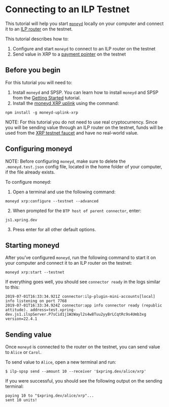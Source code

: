 # Connecting to an ILP Testnet

This tutorial will help you start [`moneyd`](https://github.com/interledgerjs/moneyd) locally on your computer and 
connect it to an [ILP router](https://github.com/interledgerjs/ilp-connector) on the testnet.

This tutorial describes how to:

1. Configure and start `moneyd` to connect to an ILP router on the testnet
2. Send value in XRP to a [payment pointer](https://interledger.org/rfcs/0026-payment-pointers/) on the testnet

## Before you begin
For this tutorial you will need to:
 1. Install `moneyd` and SPSP. You can learn how to install `moneyd` 
and SPSP from the [Getting Started](getting-started.md) tutorial.
2. Install the [moneyd XRP uplink](https://github.com/interledgerjs/moneyd#uplinks) using the command:
```shell
npm install -g moneyd-uplink-xrp
```

NOTE: For this tutorial you do not need to use real cryptocurrency. Since you will be sending value through an 
ILP router on the testnet, funds will be used from the [XRP testnet faucet](https://xrpl.org/xrp-test-net-faucet.html) and have no real-world value.

## Configuring moneyd
NOTE: Before configuring `moneyd`, make sure to delete the `.moneyd.test.json` config file, located in the home folder 
of your computer, if the file already exists.

To configure moneyd: 

1. Open a terminal and use the following command:
```shell
moneyd xrp:configure --testnet --advanced
```

2. When prompted for the `BTP host of parent connector`, enter:
```shell
js1.xpring.dev
```

3. Press enter for all other default options.

## Starting moneyd
After you’ve configured `moneyd`, run the following command to start it on your computer and connect it to an 
ILP router on the testnet:
```shell
moneyd xrp:start --testnet
```

If everything goes well, you should see `connector ready` in the logs similar to this:
```shell
2019-07-01T16:33:34.921Z connector:ilp-plugin-mini-accounts[local] info listening on port 7768
2019-07-01T16:33:34.924Z connector:app info connector ready (republic attitude). address=test.xpring-dev.js1.ilspServer.P7sCid1j1WzWayl2s4w8Tuu2yyBrLCqtRc9s4Umb3xg version=22.4.1
```

## Sending value
Once `moneyd` is connected to the router on the testnet, you can send value to `Alice` or `Carol`.

To send value to `Alice`, open a new terminal and run:
```shell
$ ilp-spsp send --amount 10 --receiver '$xpring.dev/alice/xrp'
```

If you were successful, you should see the following output on the sending terminal:
```shell
paying 10 to "$xpring.dev/alice/xrp"...
sent 10 units!
```